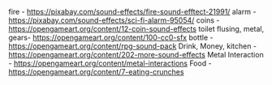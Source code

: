 fire - https://pixabay.com/sound-effects/fire-sound-efftect-21991/
alarm - https://pixabay.com/sound-effects/sci-fi-alarm-95054/
coins - https://opengameart.org/content/12-coin-sound-effects
toilet flusing, metal, gears- https://opengameart.org/content/100-cc0-sfx
bottle - https://opengameart.org/content/rpg-sound-pack
Drink, Money, kitchen - https://opengameart.org/content/202-more-sound-effects
Metal Interaction - https://opengameart.org/content/metal-interactions
Food - https://opengameart.org/content/7-eating-crunches